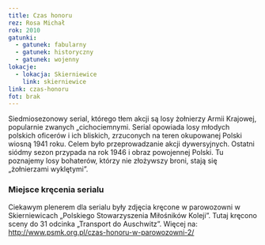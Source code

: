 ```yaml
---
title: Czas honoru
rez: Rosa Michał
rok: 2010
gatunki:
  - gatunek: fabularny
  - gatunek: historyczny
  - gatunek: wojenny
lokacje:
  - lokacja: Skierniewice
    link: skierniewice
link: czas-honoru
fot: brak
---
```


Siedmiosezonowy serial, którego tłem akcji są losy żołnierzy Armii Krajowej, popularnie zwanych „cichociemnymi. Serial opowiada losy młodych polskich oficerów i ich bliskich,  zrzuconych na teren okupowanej Polski wiosną 1941 roku. Celem było przeprowadzanie akcji dywersyjnych. Ostatni siódmy sezon przypada na rok 1946 i obraz powojennej Polski. Tu poznajemy losy bohaterów, którzy nie złożywszy broni, stają się „żołnierzami wyklętymi”.

### Miejsce kręcenia serialu

Ciekawym plenerem dla serialu były zdjęcia kręcone w parowozowni w Skierniewicach „Polskiego Stowarzyszenia Miłośników Koleji”. Tutaj kręcono sceny do 31 odcinka „Transport do Auschwitz”. Więcej na: http://www.psmk.org.pl/czas-honoru-w-parowozowni-2/